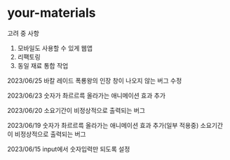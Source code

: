 # your-materials

고려 중 사항
1. 모바일도 사용할 수 있게 웹앱
2. 리팩토링
3. 동일 재료 통합 작업

2023/06/25
바칼 레이드 폭룡왕의 인장 창이 나오지 않는 버그 수정

2023/06/23
숫자가 촤르르륵 올라가는 애니메이션 효과 추가

2023/06/20
소요기간이 비정상적으로 출력되는 버그

2023/06/19
숫자가 촤르르륵 올라가는 애니메이션 효과 추가(일부 적용중)
소요기간이 비정상적으로 출력되는 버그

2023/06/15
input에서 숫자입력만 되도록 설정